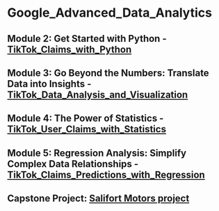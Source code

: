 # Google_Advanced_Data_Analytics

## Module 2: Get Started with Python - [TikTok_Claims_with_Python](https://github.com/amy941/Google_Advanced_Data_Analytics/tree/main/TikTok_Claims_with_Python)


## Module 3: Go Beyond the Numbers: Translate Data into Insights - [TikTok_Data_Analysis_and_Visualization](https://github.com/amy941/Google_Advanced_Data_Analytics/tree/main/TikTok_Data_Analysis_and_Visualization)



## Module 4: The Power of Statistics - [TikTok_User_Claims_with_Statistics](https://github.com/amy941/Google_Advanced_Data_Analytics/tree/main/TikTok_User_Claims_with_Statistics)



## Module 5: Regression Analysis: Simplify Complex Data Relationships - [TikTok_Claims_Predictions_with_Regression](https://github.com/amy941/Google_Advanced_Data_Analytics/tree/main/TikTok_Claims_Predictions_with_Regression)



## Capstone Project: [Salifort Motors project](https://github.com/amy941/Google_Advanced_Data_Analytics/tree/main/Capstone_project) 
